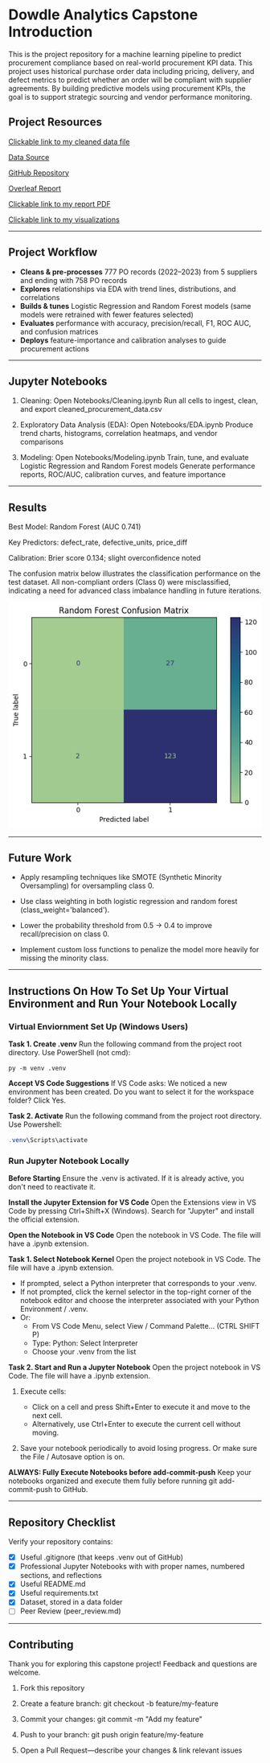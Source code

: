 # Dowdle Analytics Capstone Introduction
This is the project repository for a machine learning pipeline to predict procurement compliance based on real-world procurement KPI data. This project uses historical purchase order data including pricing, delivery, and defect metrics to predict whether an order will be compliant with supplier agreements. By building predictive models using procurement KPIs, the goal is to support strategic sourcing and vendor performance monitoring. 

## Project Resources
[Clickable link to my cleaned data file](https://github.com/Bdowdle4/Dowdle_Analytics_Capstone/blob/main/Data/cleaned_procurement_data.csv)

[Data Source](https://www.kaggle.com/datasets/shahriarkabir/procurement-kpi-analysis-dataset)

[GitHub Repository](https://github.com/Bdowdle4/Dowdle_Analytics_Capstone)

[Overleaf Report](https://www.overleaf.com/read/bszyhdxsnrsf#70bd68)

[Clickable link to my report PDF](https://github.com/Bdowdle4/Dowdle_Analytics_Capstone/blob/main/Report/Dowdle_44688_Capstone.pdf)

[Clickable link to my visualizations](https://github.com/Bdowdle4/Dowdle_Analytics_Capstone/tree/main/Visualizations)

****

## Project Workflow
- **Cleans & pre-processes** 777 PO records (2022–2023) from 5 suppliers and ending with 758 PO records 
- **Explores** relationships via EDA with trend lines, distributions, and correlations  
- **Builds & tunes** Logistic Regression and Random Forest models (same models were retrained with fewer features selected) 
- **Evaluates** performance with accuracy, precision/recall, F1, ROC AUC, and confusion matrices  
- **Deploys** feature-importance and calibration analyses to guide procurement actions

****

## Jupyter Notebooks
1. Cleaning:
   Open Notebooks/Cleaning.ipynb
   Run all cells to ingest, clean, and export cleaned_procurement_data.csv

2. Exploratory Data Analysis (EDA):
   Open Notebooks/EDA.ipynb
   Produce trend charts, histograms, correlation heatmaps, and vendor comparisons

3. Modeling:
   Open Notebooks/Modeling.ipynb
   Train, tune, and evaluate Logistic Regression and Random Forest models
   Generate performance reports, ROC/AUC, calibration curves, and feature importance

****
## Results
Best Model: Random Forest (AUC 0.741)

Key Predictors: defect_rate, defective_units, price_diff

Calibration: Brier score 0.134; slight overconfidence noted

The confusion matrix below illustrates the classification performance on the test dataset. All non-compliant orders (Class 0) were misclassified, indicating a need for advanced class imbalance handling in future iterations.

![Confusion Matrix](https://github.com/Bdowdle4/Dowdle_Analytics_Capstone/blob/main/Visualizations/RFCM.png)

****
## Future Work
* Apply resampling techniques like SMOTE (Synthetic Minority Oversampling) for oversampling class 0.

* Use class weighting in both logistic regression and random forest (class_weight='balanced').

* Lower the probability threshold from 0.5 → 0.4 to improve recall/precision on class 0.

* Implement custom loss functions to penalize the model more heavily for missing the minority class.

****

## Instructions On How To Set Up Your Virtual Environment and Run Your Notebook Locally
### Virtual Enviornment Set Up (Windows Users)
**Task 1. Create .venv** Run the following command from the project root directory. Use PowerShell (not cmd):

```shell
py -m venv .venv
```

**Accept VS Code Suggestions** If VS Code asks: We noticed a new environment has been created. 
Do you want to select it for the workspace folder? Click Yes. 

**Task 2. Activate** Run the following command from the project root directory. Use Powershell:

```powershell
.venv\Scripts\activate
```

### Run Jupyter Notebook Locally
**Before Starting** Ensure the .venv is activated. If it is already active, you don't need to reactivate it.

**Install the Jupyter Extension for VS Code** Open the Extensions view in VS Code by pressing Ctrl+Shift+X (Windows). Search for "Jupyter" and install the official extension.

**Open the Notebook in VS Code** Open the notebook in VS Code. The file will have a .ipynb extension.

**Task 1. Select Notebook Kernel** Open the project notebook in VS Code. The file will have a .ipynb extension.
- If prompted, select a Python interpreter that corresponds to your .venv.  
- If not prompted, click the kernel selector in the top-right corner of the notebook editor and choose the interpreter associated with your Python Environment / .venv.
- Or:
   - From VS Code Menu, select View / Command Palette... (CTRL SHIFT P)
   - Type: Python: Select Interpreter 
   - Choose your .venv from the list

**Task 2. Start and Run a Jupyter Notebook** Open the project notebook in VS Code. The file will have a .ipynb extension.

1. Execute cells:  
   - Click on a cell and press Shift+Enter to execute it and move to the next cell.  
   - Alternatively, use Ctrl+Enter to execute the current cell without moving.

2. Save your notebook periodically to avoid losing progress. Or make sure the File / Autosave option is on.

**ALWAYS: Fully Execute Notebooks before add-commit-push** Keep your notebooks organized and execute them fully before running git add-commit-push to GitHub.

****

## Repository Checklist

Verify your repository contains:

- [x] Useful .gitignore (that keeps .venv out of GitHub)
- [x] Professional Jupyter Notebooks with with proper names, numbered sections, and reflections 
- [x] Useful README.md
- [x] Useful requirements.txt
- [x] Dataset, stored in a data folder
- [ ] Peer Review (peer_review.md)

****

## Contributing
Thank you for exploring this capstone project! Feedback and questions are welcome.
1. Fork this repository

2. Create a feature branch: git checkout -b feature/my-feature

3. Commit your changes: git commit -m "Add my feature"

4. Push to your branch: git push origin feature/my-feature

5. Open a Pull Request—describe your changes & link relevant issues